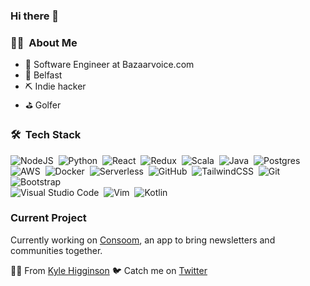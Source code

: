 ### Hi there 👋


### :technologist: &nbsp;About Me

- 🔭 Software Engineer at Bazaarvoice.com
- 📍 Belfast
- ⛏️ Indie hacker
- ⛳ Golfer

### 🛠 &nbsp;Tech Stack
![NodeJS](https://img.shields.io/badge/node.js-%2343853D.svg?&style=for-the-badge&logo=node.js&logoColor=white)&nbsp;
![Python](https://img.shields.io/badge/python-%2314354C.svg?&style=for-the-badge&logo=python&logoColor=white)&nbsp;
![React](https://img.shields.io/badge/react-%2320232a.svg?&style=for-the-badge&logo=react&logoColor=%2361DAFB)&nbsp;
![Redux](https://img.shields.io/badge/redux-%23593d88.svg?&style=for-the-badge&logo=redux&logoColor=white)&nbsp;
![Scala](https://img.shields.io/badge/scala-%23DC322F.svg?&style=for-the-badge&logo=scala&logoColor=white)&nbsp;
![Java](https://img.shields.io/badge/java-%23ED8B00.svg?&style=for-the-badge&logo=java&logoColor=white)&nbsp;
![Postgres](https://img.shields.io/badge/postgres-%23316192.svg?&style=for-the-badge&logo=postgresql&logoColor=white)&nbsp;
![AWS](https://img.shields.io/badge/AWS-%23FF9900.svg?&style=for-the-badge&logo=amazon-aws&logoColor=white)&nbsp;
![Docker](https://img.shields.io/badge/docker-%230db7ed.svg?&style=for-the-badge&logo=docker&logoColor=white)&nbsp;
![Serverless](https://img.shields.io/static/v1?label=Serverless&message=Serverless&color=orange)&nbsp;
![GitHub](https://img.shields.io/badge/github-%23121011.svg?&style=for-the-badge&logo=github&logoColor=white)&nbsp;
![TailwindCSS](https://img.shields.io/badge/tailwindcss-%2338B2AC.svg?&style=for-the-badge&logo=tailwind-css&logoColor=white)&nbsp;
![Git](https://img.shields.io/badge/git-%23F05033.svg?&style=for-the-badge&logo=git&logoColor=white)&nbsp;
![Bootstrap](https://img.shields.io/badge/-Bootstrap-333333?style=flat&logo=bootstrap&logoColor=563D7C)\
![Visual Studio Code](https://img.shields.io/badge/VisualStudioCode-0078d7.svg?&style=for-the-badge&logo=visual-studio-code&logoColor=white)&nbsp;
![Vim](https://img.shields.io/badge/VIM-%2311AB00.svg?&style=for-the-badge&logo=vim&logoColor=white)&nbsp;
![Kotlin](https://img.shields.io/badge/kotlin-%230095D5.svg?&style=for-the-badge&logo=kotlin&logoColor=white)&nbsp;

### Current Project
Currently working on [Consoom](https://www.producthunt.com/posts/consoom), an app to bring newsletters and communities together.

👨‍💻 From [Kyle Higginson](https://github.com/kylehigginson)
🐦 Catch me on [Twitter](https://twitter.com/kyle__higginson)
